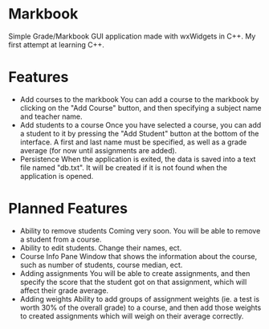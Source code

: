 # Markbook
Simple Grade/Markbook GUI application made with wxWidgets in C++. My first attempt at learning C++.

# Features
- Add courses to the markbook
You can add a course to the markbook by clicking on the "Add Course" button, and then specifying a subject name and teacher name. 
- Add students to a course
Once you have selected a course, you can add a student to it by pressing the "Add Student" button at the bottom of the interface.
A first and last name must be specified, as well as a grade average (for now until assignments are added).
- Persistence
When the application is exited, the data is saved into a text file named "db.txt". It will be created if it is not found when the application is opened.

# Planned Features
- Ability to remove students
Coming very soon. You will be able to remove a student from a course.
- Ability to edit students.
Change their names, ect.
- Course Info Pane
Window that shows the information about the course, such as number of students, course median, ect.
- Adding assignments
You will be able to create assignments, and then specify the score that the student got on that assignment, which will affect their grade average.
- Adding weights
Ability to add groups of assignment weights (ie. a test is worth 30% of the overall grade) to a course, and then add those weights to
created assignments which will weigh on their average correctly.
